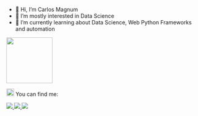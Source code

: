 - 👋 Hi, I’m Carlos Magnum
- 👀 I’m mostly interested in Data Science
- 🌱 I’m currently learning about Data Science, Web Python Frameworks and automation

<a href="https://github.com/camagnum">
<img src="https://github-readme-stats.vercel.app/api?username=camagnum&amp;show_icons=true&amp;theme=tokyonight&amp;include_all_commits=true&amp;count_private=true" data-canonical-src="https://github-readme-stats.vercel.app/api?username=camagnum&amp;show_icons=true&amp;theme=tokyonight&amp;include_all_commits=true&amp;count_private=true" style="max-width: 100%;" height="120em">
</a>

<img class="emoji" alt="mailbox" src="https://github.githubassets.com/images/icons/emoji/unicode/1f4eb.png" width="20" height="20"> You can find me:

<a href="https://www.github.com/camagnum">
  <img src="https://img.shields.io/badge/github-%23121011.svg?style=for-the-badge&amp" />
</a>
<a href="mailto:magnumbenevides@gmail.com">
  <img src ="https://img.shields.io/badge/Gmail-D14836?style=for-the-badge&logo=gmail&logoColor=white" />
</a>
<a href="https://linkedin.com/in/magnumbenevides">
  <img src="https://img.shields.io/badge/LinkedIn-0077B5?style=for-the-badge&logo=linkedin&logoColor=white"/>
</a>
<!---
camagnum/camagnum is a ✨ special ✨ repository because its `README.md` (this file) appears on your GitHub profile.
You can click the Preview link to take a look at your changes.
--->
